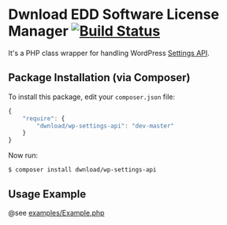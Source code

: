 # Dwnload EDD Software License Manager [![Build Status](https://travis-ci.org/dwnload/WpSettingsApi.svg?branch=master)](https://travis-ci.org/dwnload/WpSettingsApi)
It's a PHP class wrapper for handling WordPress [Settings API](http://codex.wordpress.org/Settings_API).

## Package Installation (via Composer)

To install this package, edit your `composer.json` file:

```js
{
    "require": {
        "dwnload/wp-settings-api": "dev-master"
    }
}
```

Now run:

`$ composer install dwnload/wp-settings-api`

Usage Example
---------------

@see [examples/Example.php](https://github.com/dwnload/WpSettingsApi/tree/master/examples/Example.php)